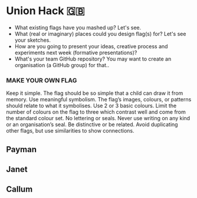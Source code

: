 # Union Hack :gb:

* What existing flags have you mashed up? Let's see.
* What (real or imaginary) places could you design flag(s) for? Let's see your sketches.
* How are you going to present your ideas, creative process and experiments next week (formative presentations)?
* What's your team GitHub repository? You may want to create an organisation (a GitHub group) for that..

### MAKE YOUR OWN FLAG

Keep it simple. The flag should be so simple that a child can draw it from memory.
Use meaningful symbolism. The flag’s images, colours, or patterns should relate to what it symbolises.
Use 2 or 3 basic colours. Limit the number of colours on the flag to three which contrast well and come from the standard colour set.
No lettering or seals. Never use writing on any kind or an organisation’s seal.
Be distinctive or be related. Avoid duplicating other flags, but use similarities to show connections.



## Payman

## Janet

## Callum



